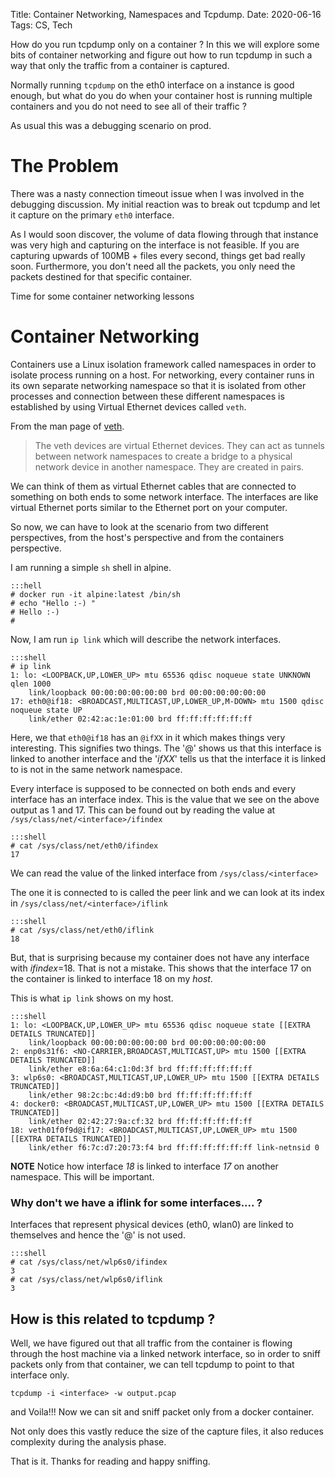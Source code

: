 Title: Container Networking, Namespaces and Tcpdump.
Date: 2020-06-16
Tags: CS, Tech
<!-- Summary:  -->


How do you run tcpdump only on a container ?  In this we will explore
some bits of container networking and figure out how to run tcpdump in
such a way that only the traffic from a container is captured.

Normally running `tcpdump` on the eth0 interface on a instance is good
enough, but what do you do when your container host is running
multiple containers and you do not need to see all of their traffic ?

As usual this was a debugging scenario on prod. 

# The Problem 
There was a nasty connection timeout issue when I was involved in the
debugging discussion. My initial reaction was to break out tcpdump
and let it capture on the primary `eth0` interface.

As I would soon discover, the volume of data flowing through that
instance was very high and capturing on the interface is not
feasible. If you are capturing upwards of 100MB + files every second,
things get bad really soon. Furthermore, you don't need all the
packets, you only need the packets destined for that specific
container.

Time for some container networking lessons

# Container Networking
Containers use a Linux isolation framework called namespaces in order
to isolate process running on a host. For networking, every container
runs in its own separate networking namespace so that it is isolated
from other processes and connection between these different namespaces
is established by using Virtual Ethernet devices called `veth`.

From the man page of [veth](https://man7.org/linux/man-pages/man4/veth.4.html).

> The veth devices are virtual Ethernet devices.  They can act as
     tunnels between network namespaces to create a bridge to a
     physical network device in another namespace. They are created in
     pairs.

We can think of them as virtual Ethernet cables that are connected to
something on both ends to some network interface. The interfaces are
like virtual Ethernet ports similar to the Ethernet port on your
computer.

So now, we can have to look at the scenario from two different
perspectives, from the host's perspective and from the containers
perspective.


I am running a simple `sh` shell in alpine.


    :::hell
    # docker run -it alpine:latest /bin/sh
    # echo "Hello :-) "
    # Hello :-) 
    # 

Now, I am run `ip link` which will describe the network interfaces.
    
    :::shell
    # ip link
    1: lo: <LOOPBACK,UP,LOWER_UP> mtu 65536 qdisc noqueue state UNKNOWN qlen 1000
        link/loopback 00:00:00:00:00:00 brd 00:00:00:00:00:00
    17: eth0@if18: <BROADCAST,MULTICAST,UP,LOWER_UP,M-DOWN> mtu 1500 qdisc noqueue state UP 
        link/ether 02:42:ac:1e:01:00 brd ff:ff:ff:ff:ff:ff

Here, we that `eth0@if18` has an `@ifXX` in it which makes things very
interesting. This signifies two things. The '@' shows us that this
interface is linked to another interface and the '_ifXX_' tells us
that the interface it is linked to is not in the same network
namespace.

Every interface is supposed to be connected on both ends and every
interface has an interface index. This is the value that we see on the
above output as 1 and 17. This can be found out by reading the value
at `/sys/class/net/<interface>/ifindex`

    :::shell
    # cat /sys/class/net/eth0/ifindex 
    17

We can read the value of the linked interface from `/sys/class/<interface>`

The one it is connected to is called the
peer link and we can look at its index in
`/sys/class/net/<interface>/iflink`

    :::shell
    # cat /sys/class/net/eth0/iflink
    18

But, that is surprising because my container does not have any
interface with _ifindex_=18. That is not a mistake. This shows that
the interface 17 on the container is linked to interface 18 on my
_host_.

This is what `ip link` shows on my host.

    :::shell
    1: lo: <LOOPBACK,UP,LOWER_UP> mtu 65536 qdisc noqueue state [[EXTRA DETAILS TRUNCATED]]
        link/loopback 00:00:00:00:00:00 brd 00:00:00:00:00:00
    2: enp0s31f6: <NO-CARRIER,BROADCAST,MULTICAST,UP> mtu 1500 [[EXTRA DETAILS TRUNCATED]]
        link/ether e8:6a:64:c1:0d:3f brd ff:ff:ff:ff:ff:ff
    3: wlp6s0: <BROADCAST,MULTICAST,UP,LOWER_UP> mtu 1500 [[EXTRA DETAILS TRUNCATED]]
        link/ether 98:2c:bc:4d:d9:b0 brd ff:ff:ff:ff:ff:ff
    4: docker0: <BROADCAST,MULTICAST,UP,LOWER_UP> mtu 1500 [[EXTRA DETAILS TRUNCATED]]
        link/ether 02:42:27:9a:cf:32 brd ff:ff:ff:ff:ff:ff
    18: veth01f0f9d@if17: <BROADCAST,MULTICAST,UP,LOWER_UP> mtu 1500 [[EXTRA DETAILS TRUNCATED]]
        link/ether f6:7c:d7:20:73:f4 brd ff:ff:ff:ff:ff:ff link-netnsid 0

**NOTE** Notice how interface _18_ is linked to interface _17_ on another namespace. This will be important.


### Why don't we have a iflink for some interfaces.... ?
Interfaces that represent physical devices (eth0, wlan0) are linked to themselves and hence the '@' is not used.

    :::shell
    # cat /sys/class/net/wlp6s0/ifindex
    3
    # cat /sys/class/net/wlp6s0/iflink
    3

## How is this related to tcpdump ?
Well, we have figured out that all traffic from the container is
flowing through the host machine via a linked network interface, so
in order to sniff packets only from that container, we can tell tcpdump
to point to that interface only.

`tcpdump -i <interface> -w output.pcap`

and  Voila!!! Now  we can  sit  and sniff  packet only  from a  docker
container.

Not only does this vastly reduce the size of the capture files, it
also reduces complexity during the analysis phase.



That is it. Thanks for reading and happy sniffing.
